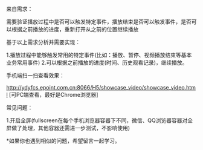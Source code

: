 来自需求：

需要验证播放过程中是否可以触发特定事件，播放结束是否可以触发事件，是否可以根据之前播放的进度，重新打开从之前的位置继续播放

基于以上需求分析并需要实现：

1.播放过程中能够触发常用的特定事件(比如：播放、暂停、视频播放结束等基本业务常用事件)
2.可以根据之前播放的进度(时间、历史观看记录)，继续播放。

手机端扫一扫查看效果：

http://ydyfcs.epoint.com.cn:8066/H5/showcase_video/showcase_video.html  [可PC端查看，最好是Chrome浏览器]

常见问题：

1.开启全屏(fullscreen在每个手机浏览器容器下不同，微信、QQ浏览器容器对全屏做了处理，其他容器还需进一步测试，不影响使用)

*如果你也遇到相似的问题，希望留言一起学习。

